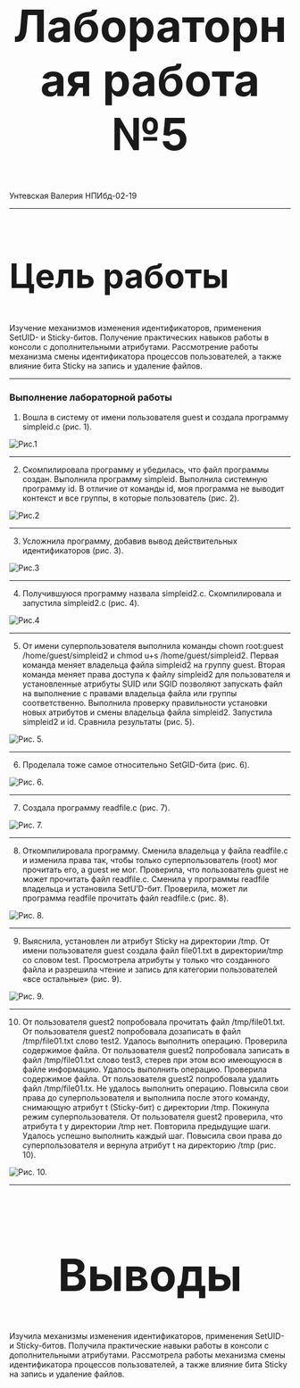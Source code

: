 <style>
h1 {
    font-size: 80px;
    text-align: center;
}
h2 {
    font-size: 60px;
}
{
    text-align: justify;

}
section.fio {
    text-align: right;
}
</style>

# Лабораторная работа №5
<!-- _class: fio -->
Унтевская Валерия
НПИбд-02-19

---

## Цель работы
 Изучение механизмов изменения идентификаторов, применения SetUID- и Sticky-битов. Получение практических навыков работы в консоли с дополнительными атрибутами. Рассмотрение работы механизма смены идентификатора процессов пользователей, а также влияние бита Sticky на запись и удаление файлов.

---

### Выполнение лабораторной работы
1. Вошла в систему от имени пользователя guest и создала программу simpleid.c (рис. 1).

![Рис.1](imag/1.png)
 
---

2. Скомпилировала программу и убедилась, что файл программы создан. Выполнила программу simpleid. Выполнила системную программу id. В отличие от команды id, моя программа не выводит контекст и все группы, в которые пользователь (рис. 2).

![Рис.2](imag/2.png)

---

3. Усложнила программу, добавив вывод действительных идентификаторов (рис. 3).

![Рис.3](imag/3.png)

---

4. Получившуюся программу назвала simpleid2.c. Скомпилировала и запустила simpleid2.c (рис. 4).

![Рис.4](imag/4.png)

---

5. От имени суперпользователя выполнила команды chown root:guest /home/guest/simpleid2 и chmod u+s /home/guest/simpleid2. Первая команда меняет владельца файла simpleid2 на группу guest. Вторая команда меняет права доступа к файлу simpleid2 для пользователя и установленные атрибуты SUID или SGID позволяют запускать файл на выполнение с правами владельца файла или группы соответственно. Выполнила проверку правильности установки новых атрибутов и смены владельца файла simpleid2. Запустила simpleid2 и id. Сравнила результаты (рис. 5).

![Рис. 5.](imag/5.png)

---

6. Проделала тоже самое относительно SetGID-бита (рис. 6).

![Рис. 6.](imag/5.png)

---

7. Создала программу readfile.c (рис. 7).

![Рис. 7.](imag/6.png)

---

8. Откомпилировала программу. Сменила владельца у файла readfile.c и изменила права так, чтобы только суперпользователь (root) мог прочитать его, a guest не мог. Проверила, что пользователь guest не может прочитать файл readfile.c. Сменила у программы readfile владельца и установила SetU’D-бит. Проверила, может ли программа readfile прочитать файл readfile.c (рис. 8).

![Рис. 8.](imag/7.png)

---

9. Выяснила, установлен ли атрибут Sticky на директории /tmp. От имени пользователя guest создала файл file01.txt в директории/tmp со словом test. Просмотрела атрибуты у только что созданного файла и разрешила чтение и запись для категории пользователей «все остальные» (рис. 9).

![Рис. 9.](imag/8.png)

---

10. От пользователя guest2 попробовала прочитать файл /tmp/file01.txt. От пользователя guest2 попробовала дозаписать в файл /tmp/file01.txt слово test2. Удалось выполнить операцию. Проверила содержимое файла. От пользователя guest2 попробовала записать в файл /tmp/file01.txt слово test3, стерев при этом всю имеющуюся в файле информацию. Удалось выполнить операцию. Проверила содержимое файла. От пользователя guest2 попробовала удалить файл /tmp/file01.tx. Не удалось выполнить операцию. Повысила свои права до суперпользователя и выполнила после этого команду, снимающую атрибут t (Sticky-бит) с директории /tmp. Покинула режим суперпользователя. От пользователя guest2 проверила, что атрибута t у директории /tmp нет. Повторила предыдущие шаги. Удалось успешно выполнить каждый шаг. Повысила свои права до суперпользователя и вернула атрибут t на директорию /tmp (рис. 10).

![Рис. 10.](imag/9.png)

---

# Выводы

Изучила механизмы изменения идентификаторов, применения SetUID- и Sticky-битов. Получила практические навыки работы в консоли с дополнительными атрибутами. Рассмотрела работы механизма смены идентификатора процессов пользователей, а также влияние бита Sticky на запись и удаление файлов.
